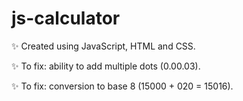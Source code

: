 # js-calculator

✨ Created using JavaScript, HTML and CSS.

✨ To fix: ability to add multiple dots (0.00.03). 

✨ To fix: conversion to base 8 (15000 + 020 = 15016).
